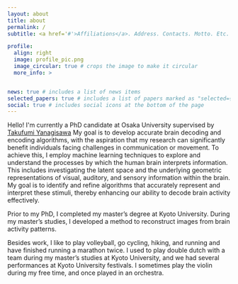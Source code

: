 ```yaml
---
layout: about
title: about
permalink: /
subtitle: <a href='#'>Affiliations</a>. Address. Contacts. Motto. Etc.

profile:
  align: right
  image: profile_pic.png
  image_circular: true # crops the image to make it circular
  more_info: >


news: true # includes a list of news items
selected_papers: true # includes a list of papers marked as "selected={true}"
social: true # includes social icons at the bottom of the page
---
```


Hello! I'm currently a PhD candidate at Osaka University supervised by [Takufumi Yanagisawa](https://cinet.jp/english/people/20161909/) My goal is to develop accurate brain decoding and encoding algorithms, with the aspiration that my research can significantly benefit individuals facing challenges in communication or movement. To achieve this, I employ machine learning techniques to explore and understand the processes by which the human brain interprets information. This includes investigating the latent space and the underlying geometric representations of visual, auditory, and sensory information within the brain. My goal is to identify and refine algorithms that accurately represent and interpret these stimuli, thereby enhancing our ability to decode brain activity effectively.

Prior to my PhD, I completed my master’s degree at Kyoto University. During my master’s studies, I developed a method to reconstruct images from brain activity patterns.

Besides work, I like to play volleyball, go cycling, hiking, and running and have finished running a marathon twice. I used to play double dutch with a team during my master’s studies at Kyoto University, and we had several performances at Kyoto University festivals. I sometimes play the violin during my free time, and once played in an orchestra.



